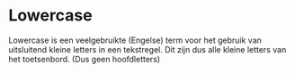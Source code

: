 Lowercase
======
Lowercase is een veelgebruikte (Engelse) term voor het gebruik van uitsluitend kleine letters in een tekstregel. Dit zijn dus alle kleine letters van het toetsenbord. (Dus geen hoofdletters) 